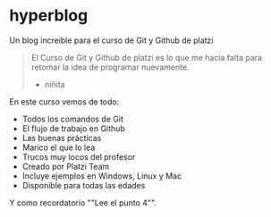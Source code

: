 # hyperblog
Un blog increible para el curso de Git y Github de platzi
>El Curso de Git y Github de platzi es lo que me hacia falta para retomar la idea de programar nuevamente.
> - niñita

En este curso vemos de todo:
* Todos los comandos de Git
* El flujo de trabajo en Github
* Las buenas prácticas
* Marico el que lo lea
* Trucos muy locos del profesor
* Creado por Platzi Team
* Incluye ejemplos en Windows, Linux y Mac
* Disponible para todas las edades

Y como recordatorio ""Lee el punto 4"".
